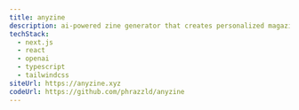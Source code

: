 ```yaml
---
title: anyzine
description: ai-powered zine generator that creates personalized magazines on any topic using openai - perfect for discovering niche interests
techStack:
  - next.js
  - react
  - openai
  - typescript
  - tailwindcss
siteUrl: https://anyzine.xyz
codeUrl: https://github.com/phrazzld/anyzine
---
```

